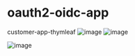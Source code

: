 # oauth2-oidc-app

customer-app-thymleaf
![image](https://github.com/loukili-imane/oauth2-oidc-app/assets/93887037/98a187d0-24bd-4cdd-8610-805845bef0bf)
![image](https://github.com/loukili-imane/oauth2-oidc-app/assets/93887037/bc8f43c2-4c37-4ad2-9616-3c184da5b182)

![image](https://github.com/loukili-imane/oauth2-oidc-app/assets/93887037/8e84af19-338e-430f-9d69-839487d1168f)
